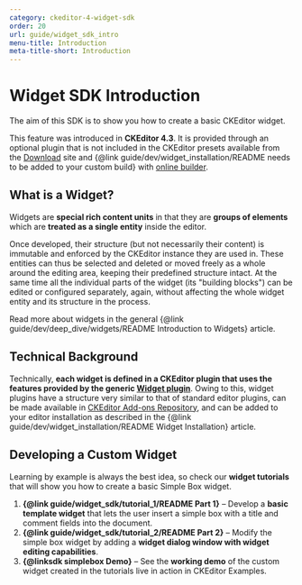 ```yaml
---
category: ckeditor-4-widget-sdk
order: 20
url: guide/widget_sdk_intro
menu-title: Introduction
meta-title-short: Introduction
---
```

<!--
Copyright (c) 2003-2019, CKSource - Frederico Knabben. All rights reserved.
For licensing, see LICENSE.md.
-->

# Widget SDK Introduction

The aim of this SDK is to show you how to create a basic CKEditor widget.

<info-box info=""> This feature was introduced in <strong>CKEditor 4.3</strong>. It is provided through an optional plugin that is not included in the CKEditor presets available from the <a href="https://ckeditor.com/ckeditor-4/download/">Download</a> site and {@link guide/dev/widget_installation/README needs to be added to your custom build} with <a href="https://ckeditor.com/cke4/builder">online builder</a>.
</info-box>

## What is a Widget?

Widgets are **special rich content units** in that they are **groups of elements** which are **treated as a single entity** inside the editor.

Once developed, their structure (but not necessarily their content) is immutable and enforced by the CKEditor instance they are used in. These entities can thus be selected and deleted or moved freely as a whole around the editing area, keeping their predefined structure intact. At the same time all the individual parts of the widget (its "building blocks") can be edited or configured separately, again, without affecting the whole widget entity and its structure in the process.

Read more about widgets in the general {@link guide/dev/deep_dive/widgets/README Introduction to Widgets} article.

## Technical Background

Technically, **each widget is defined in a CKEditor plugin that uses the features provided by the generic [Widget plugin](https://ckeditor.com/cke4/addon/widget)**. Owing to this, widget plugins have a structure very similar to that of standard editor plugins, can be made available in [CKEditor Add-ons Repository](https://ckeditor.com/cke4/addons/plugins/all), and can be added to your editor installation as described in the {@link guide/dev/widget_installation/README Widget Installation} article.

## Developing a Custom Widget

Learning by example is always the best idea, so check our **widget tutorials** that will show you how to create a basic Simple Box widget.

 1. **{@link guide/widget_sdk/tutorial_1/README Part 1}** &ndash; Develop a **basic template widget** that lets the user insert a simple box with a title and comment fields into the document.
 2. **{@link guide/widget_sdk/tutorial_2/README Part 2}** &ndash; Modify the simple box widget by adding a **widget dialog window with widget editing capabilities**.
 3. **{@linksdk simplebox Demo}** &ndash; See the **working demo** of the custom widget created in the tutorials live in action in CKEditor Examples.
